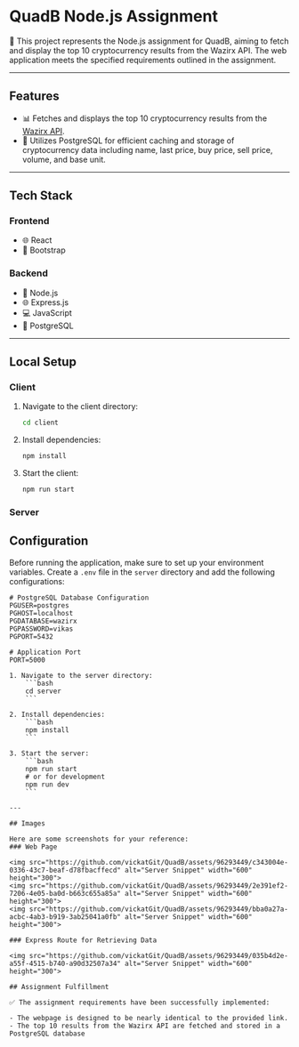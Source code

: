 # QuadB Node.js Assignment

🚀 This project represents the Node.js assignment for QuadB, aiming to fetch and display the top 10 cryptocurrency results from the Wazirx API. The web application meets the specified requirements outlined in the assignment.

---

## Features

- 📊 Fetches and displays the top 10 cryptocurrency results from the [Wazirx API](https://api.wazirx.com/api/v2/tickers).
- 🔄 Utilizes PostgreSQL for efficient caching and storage of cryptocurrency data including name, last price, buy price, sell price, volume, and base unit.

---

## Tech Stack

### Frontend

- 🌐 React
- 🔧 Bootstrap

### Backend

- 🚀 Node.js
- 🌐 Express.js
- 💻 JavaScript
- 🐘 PostgreSQL

---

## Local Setup

### Client

1. Navigate to the client directory:
    ```bash
    cd client
    ```

2. Install dependencies:
    ```bash
    npm install
    ```

3. Start the client:
    ```bash
    npm run start
    ```

### Server

## Configuration

Before running the application, make sure to set up your environment variables. Create a `.env` file in the `server` directory and add the following configurations:

```env
# PostgreSQL Database Configuration
PGUSER=postgres
PGHOST=localhost
PGDATABASE=wazirx
PGPASSWORD=vikas
PGPORT=5432

# Application Port
PORT=5000

1. Navigate to the server directory:
    ```bash
    cd server
    ```

2. Install dependencies:
    ```bash
    npm install
    ```

3. Start the server:
    ```bash
    npm run start
    # or for development
    npm run dev
    ```

---

## Images

Here are some screenshots for your reference:
### Web Page

<img src="https://github.com/vickatGit/QuadB/assets/96293449/c343004e-0336-43c7-beaf-d78fbacffecd" alt="Server Snippet" width="600" height="300">
<img src="https://github.com/vickatGit/QuadB/assets/96293449/2e391ef2-7206-4e05-ba0d-b663c655a85a" alt="Server Snippet" width="600" height="300">
<img src="https://github.com/vickatGit/QuadB/assets/96293449/bba0a27a-acbc-4ab3-b919-3ab25041a0fb" alt="Server Snippet" width="600" height="300">

### Express Route for Retrieving Data

<img src="https://github.com/vickatGit/QuadB/assets/96293449/035b4d2e-a55f-4515-b740-a90d32507a34" alt="Server Snippet" width="600" height="300">

## Assignment Fulfillment

✅ The assignment requirements have been successfully implemented:

- The webpage is designed to be nearly identical to the provided link.
- The top 10 results from the Wazirx API are fetched and stored in a PostgreSQL database
